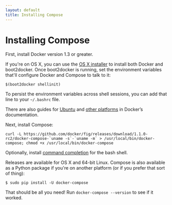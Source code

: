 ```yaml
---
layout: default
title: Installing Compose
---
```


Installing Compose
==============

First, install Docker version 1.3 or greater.

If you're on OS X, you can use the [OS X installer](https://docs.docker.com/installation/mac/) to install both Docker and boot2docker. Once boot2docker is running, set the environment variables that'll configure Docker and Compose to talk to it:

    $(boot2docker shellinit)

To persist the environment variables across shell sessions, you can add that line to your `~/.bashrc` file.

There are also guides for [Ubuntu](https://docs.docker.com/installation/ubuntulinux/) and [other platforms](https://docs.docker.com/installation/) in Docker’s documentation.

Next, install Compose:

    curl -L https://github.com/docker/fig/releases/download/1.1.0-rc2/docker-compose-`uname -s`-`uname -m` > /usr/local/bin/docker-compose; chmod +x /usr/local/bin/docker-compose

Optionally, install [command completion](completion.html) for the bash shell.

Releases are available for OS X and 64-bit Linux. Compose is also available as a Python package if you're on another platform (or if you prefer that sort of thing):

    $ sudo pip install -U docker-compose

That should be all you need! Run `docker-compose --version` to see if it worked.
